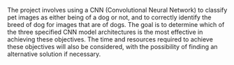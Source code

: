 The project involves using a CNN (Convolutional Neural Network) to classify pet images as either being of a dog or not, and to correctly identify the breed of dog for images that are of dogs. The goal is to determine which of the three specified CNN model architectures is the most effective in achieving these objectives. The time and resources required to achieve these objectives will also be considered, with the possibility of finding an alternative solution if necessary.
